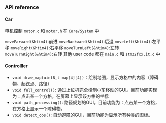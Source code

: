 ### API reference

#### Car

电机控制 `motor.c` 和 `motor.h` 在 `Core/System` 中

`moveFarward(&htim4)`:前进
`moveBackward(&htim4)`:后退
`moveLeft(&htim4)`:左平移
`moveRight(&htim4)`:右平移
`moveTurnLeft(&htim4)`:左转
`moveTurnRight(&htim4)`:右转
其他 user code 都在 `main.c` 和 `stm32fxx.it.c` 中

#### Controlller

- `void draw_map(uint8_t map[4][4])`：绘制地图，显示方格中的内容（障碍物、起讫点、路径）
- `void full_control()`: 通过上位机完全控制小车移动的GUI。目前功能实现为：点击某一个方格，在屏幕上显示该方格的坐标
- `void path_processing()`: 路径规划的GUI。目前功能为：点击某一个方格，在方格上显示一个障碍物。
- `void detect_obs()`: 自动避障的GUI，目前功能为显示所有种类的图标。

